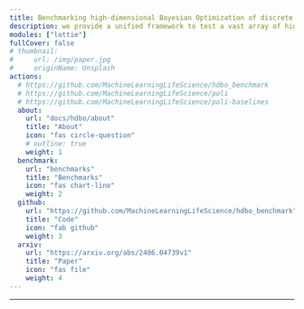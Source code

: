 ```yaml
---
title: Benchmarking high-dimensional Bayesian Optimization of discrete sequences
description: we provide a unified framework to test a vast array of high-dimensional Bayesian optimization methods.
modules: ["lottie"]
fullCover: false
# thumbnail:
#     url: /img/paper.jpg
#     originName: Unsplash
actions:
  # https://github.com/MachineLearningLifeScience/hdbo_benchmark
  # https://github.com/MachineLearningLifeScience/poli
  # https://github.com/MachineLearningLifeScience/poli-baselines
  about:
    url: "docs/hdbo/about"
    title: "About"
    icon: "fas circle-question"
    # outline: true
    weight: 1
  benchmark:
    url: "benchmarks"
    title: "Benchmarks"
    icon: "fas chart-line"
    weight: 2
  github:
    url: "https://github.com/MachineLearningLifeScience/hdbo_benchmark"
    title: "Code"
    icon: "fab github"
    weight: 3
  arxiv:
    url: "https://arxiv.org/abs/2406.04739v1"
    title: "Paper"
    icon: "fas file"
    weight: 4
---
```


<hr>